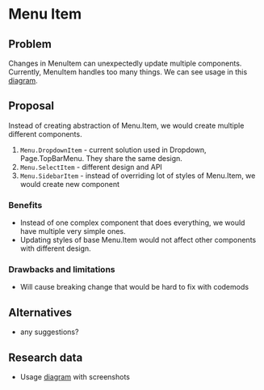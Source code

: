 # Menu Item

## Problem

Changes in MenuItem can unexpectedly update multiple components. Currently, MenuItem handles too many things. We can see usage in this [diagram](https://miro.com/app/board/uXjVPOOdjH8=/?share_link_id=687084096239).

## Proposal

Instead of creating abstraction of Menu.Item, we would create multiple different components.
1. `Menu.DropdownItem` - current solution used in Dropdown, Page.TopBarMenu. They share the same design.
2. `Menu.SelectItem` - different design and API
3. `Menu.SidebarItem` - instead of overriding lot of styles of Menu.Item, we would create new component

### Benefits

- Instead of one complex component that does everything, we would have multiple very simple ones.
- Updating styles of base Menu.Item would not affect other components with different design.

### Drawbacks and limitations

- Will cause breaking change that would be hard to fix with codemods

## Alternatives

- any suggestions?

## Research data

- Usage [diagram](https://miro.com/app/board/uXjVPOOdjH8=/?share_link_id=687084096239) with screenshots
